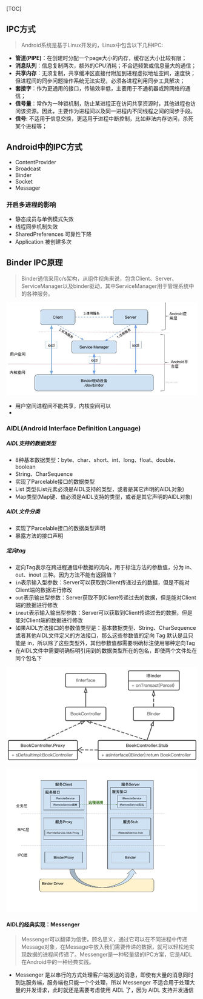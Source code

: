 [TOC]

## IPC方式
> Android系统是基于Linux开发的，Linux中包含以下几种IPC:

* **管道(PIPE)**：在创建时分配一个page大小的内存，缓存区大小比较有限；
* **消息队列**：信息复制两次，额外的CPU消耗；不合适频繁或信息量大的通信；
* **共享内存**：无须复制，共享缓冲区直接付附加到进程虚拟地址空间，速度快；但进程间的同步问题操作系统无法实现，必须各进程利用同步工具解决；
* **套接字**：作为更通用的接口，传输效率低，主要用于不通机器或跨网络的通信；
* **信号量**：常作为一种锁机制，防止某进程正在访问共享资源时，其他进程也访问该资源。因此，主要作为进程间以及同一进程内不同线程之间的同步手段。
* **信号**: 不适用于信息交换，更适用于进程中断控制，比如非法内存访问，杀死某个进程等；

## Android中的IPC方式
* ContentProvider
* Broadcast
* Binder
* Socket
* Messager

### 开启多进程的影响
* 静态成员与单例模式失效
* 线程同步机制失效
* SharedPreferences 可靠性下降
* Application 被创建多次

## Binder IPC原理
> Binder通信采用c/s架构，从组件视角来说，包含Client、Server、ServiceManager以及binder驱动，其中ServiceManager用于管理系统中的各种服务。

![](https://github.com/gxd523/note/raw/master/pic/IPC-Binder.jpg)
* 用户空间进程间不能共享，内核空间可以
* 

### AIDL(Android Interface Definition Language)
##### AIDL支持的数据类型
* 8种基本数据类型：byte、char、short、int、long、float、double、boolean
* String、CharSequence
* 实现了Parcelable接口的数据类型
* List 类型(List元素必须是AIDL支持的类型，或者是其它声明的AIDL对象)
* Map类型(Map键、值必须是AIDL支持的类型，或者是其它声明的AIDL对象)

##### AIDL文件分类
* 实现了Parcelable接口的数据类型声明
* 暴露方法的接口声明

##### 定向tag
* 定向Tag表示在跨进程通信中数据的流向，用于标注方法的参数值，分为 in、out、inout 三种。因为方法不能有返回值？
* `in`表示输入型参数：Server可以获取到Client传递过去的数据，但是不能对Client端的数据进行修改
* `out`表示输出型参数：Server获取不到Client传递过去的数据，但是能对Client端的数据进行修改
* `inout`表示输入输出型参数：Server可以获取到Client传递过去的数据，但是能对Client端的数据进行修改
* 如果AIDL方法接口的参数值类型是：基本数据类型、String、CharSequence或者其他AIDL文件定义的方法接口，那么这些参数值的定向 Tag 默认是且只能是 in，所以除了这些类型外，其他参数值都需要明确标注使用哪种定向Tag
* 在AIDL文件中需要明确标明引用到的数据类型所在的包名，即使两个文件处在同个包名下

![](https://github.com/gxd523/note/raw/master/pic/aidl.png)

![](https://github.com/gxd523/note/raw/master/pic/ipc-aidl.jpg)

#### AIDL的经典实现：Messenger
> Messenger可以翻译为信使，顾名思义，通过它可以在不同进程中传递Message对象，在Message中放入我们需要传递的数据，就可以轻松地实现数据的进程间传递了。Messenger是一种轻量级的IPC方案，它是AIDL在Android中的一种经典实践。

* Messenger 是以串行的方式处理客户端发送的消息，即使有大量的消息同时到达服务端，服务端也只能一个个处理，所以 Messenger 不适合用于处理大量的并发请求，此时就还是需要考虑使用 AIDL 了，因为 AIDL 支持并发通信

